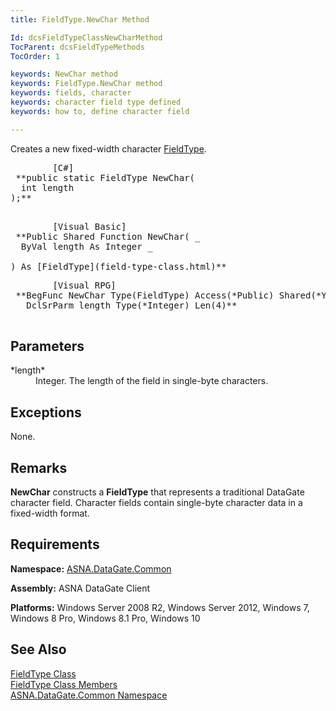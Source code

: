 ```yaml
---
title: FieldType.NewChar Method

Id: dcsFieldTypeClassNewCharMethod
TocParent: dcsFieldTypeMethods
TocOrder: 1

keywords: NewChar method
keywords: FieldType.NewChar method
keywords: fields, character
keywords: character field type defined
keywords: how to, define character field

---
```


Creates a new fixed-width character [ FieldType](field-type-class.html).
<pre class="prettyprint">        <span class="lang">[C#]</span>
 **public static FieldType NewChar(<br />  int length<br />);** 
      </pre>
<pre class="prettyprint">        <span class="lang">[Visual Basic] </span>
 **Public Shared Function NewChar( _<br />  ByVal length As Integer _<br /><br />) As [FieldType](field-type-class.html)**  </pre>
<pre class="prettyprint">
        <span class="lang">[Visual RPG]</span>
 **BegFunc NewChar Type(FieldType) Access(*Public) Shared(*Yes)<br />   DclSrParm length Type(*Integer) Len(4)** 
      </pre>

## Parameters

<dl>
        <dt>
 *length* 
        </dt>
        <dd>Integer.  The length of the field in single-byte characters.</dd>
</dl>

## Exceptions

None.
## Remarks

**NewChar** constructs a **FieldType** that represents a traditional DataGate character field. Character fields contain single-byte character data in a fixed-width format. 
## Requirements

**Namespace:** [ASNA.DataGate.Common](datagate-common-namespace.html)

**Assembly:** ASNA DataGate Client

**Platforms:** Windows Server 2008 R2, Windows Server 2012, Windows 7, Windows 8 Pro, Windows 8.1 Pro, Windows 10
## See Also


[FieldType Class](field-type-class.html)
      <br />
[FieldType Class Members](field-type-members.html)
      <br />
[ASNA.DataGate.Common Namespace](datagate-common-namespace.html)

